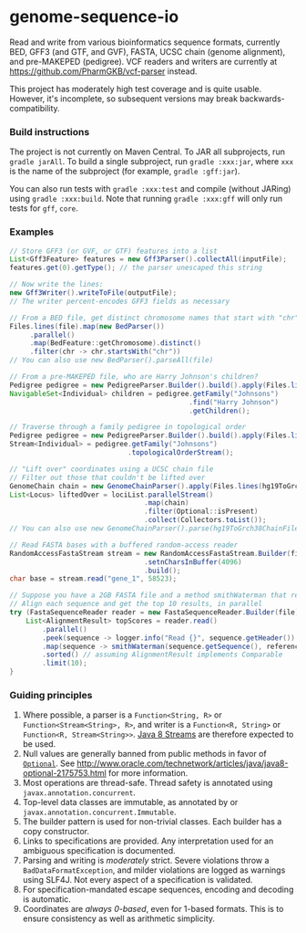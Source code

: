 # genome-sequence-io
Read and write from various bioinformatics sequence formats, currently BED, GFF3 (and GTF, and GVF), FASTA, UCSC chain (genome alignment), and pre-MAKEPED (pedigree). VCF readers and writers are currently at https://github.com/PharmGKB/vcf-parser instead.

This project has moderately high test coverage and is quite usable. However, it's incomplete, so subsequent versions may break backwards-compatibility.

### Build instructions

The project is not currently on Maven Central. To JAR all subprojects, run `gradle jarAll`.
To build a single subproject, run `gradle :xxx:jar`, where `xxx` is the name of the subproject (for example, `gradle :gff:jar`).

You can also run tests with `gradle :xxx:test` and compile (without JARing) using `gradle :xxx:build`. Note that running `gradle :xxx:gff` will only run tests for `gff`, `core`.

### Examples

```java
// Store GFF3 (or GVF, or GTF) features into a list
List<Gff3Feature> features = new Gff3Parser().collectAll(inputFile);
features.get(0).getType(); // the parser unescaped this string

// Now write the lines:
new Gff3Writer().writeToFile(outputFile); 
// The writer percent-encodes GFF3 fields as necessary
```

```java
// From a BED file, get distinct chromosome names that start with "chr", in parallel
Files.lines(file).map(new BedParser())
     .parallel()
     .map(BedFeature::getChromosome).distinct()
     .filter(chr -> chr.startsWith("chr"))
// You can also use new BedParser().parseAll(file)
```

```java
// From a pre-MAKEPED file, who are Harry Johnson's children?
Pedigree pedigree = new PedigreeParser.Builder().build().apply(Files.lines(file));
NavigableSet<Individual> children = pedigree.getFamily("Johnsons")
                                            .find("Harry Johnson")
                                            .getChildren();
```

```java
// Traverse through a family pedigree in topological order
Pedigree pedigree = new PedigreeParser.Builder().build().apply(Files.lines(file));
Stream<Individual> = pedigree.getFamily("Johnsons")
                             .topologicalOrderStream();
```

```java
// "Lift over" coordinates using a UCSC chain file
// Filter out those that couldn't be lifted over
GenomeChain chain = new GenomeChainParser().apply(Files.lines(hg19ToGrch38ChainFile));
List<Locus> liftedOver = lociList.parallelStream()
                                 .map(chain)
                                 .filter(Optional::isPresent)
                                 .collect(Collectors.toList());
// You can also use new GenomeChainParser().parse(hg19ToGrch38ChainFile)
```

```java
// Read FASTA bases with a buffered random-access reader
RandomAccessFastaStream stream = new RandomAccessFastaStream.Builder(file)
                                 .setnCharsInBuffer(4096)
                                 .build();
char base = stream.read("gene_1", 58523);
```

```java
// Suppose you have a 2GB FASTA file and a method smithWaterman that returns AlignmentResults
// Align each sequence and get the top 10 results, in parallel
try (FastaSequenceReader reader = new FastaSequenceReader.Builder(file).allowComments().build()) {
    List<AlignmentResult> topScores = reader.read()
        .parallel()
        .peek(sequence -> logger.info("Read {}", sequence.getHeader())
        .map(sequence -> smithWaterman(sequence.getSequence(), reference))
        .sorted() // assuming AlignmentResult implements Comparable
        .limit(10);
}
```


### Guiding principles
  1. Where possible, a parser is a `Function<String, R>` or `Function<Stream<String>, R>`, and writer is a `Function<R, String>` or  `Function<R, Stream<String>>`. [Java 8 Streams](http://www.oracle.com/technetwork/articles/java/ma14-java-se-8-streams-2177646.html) are therefore expected to be used.
  2. Null values are generally banned from public methods in favor of [`Optional`](https://docs.oracle.com/javase/8/docs/api/java/util/Optional.html). See http://www.oracle.com/technetwork/articles/java/java8-optional-2175753.html for more information.
  3. Most operations are thread-safe. Thread safety is annotated using `javax.annotation.concurrent`.
  4. Top-level data classes are immutable, as annotated by  or `javax.annotation.concurrent.Immutable`.
  5. The builder pattern is used for non-trivial classes. Each builder has a copy constructor.
  6. Links to specifications are provided. Any interpretation used for an ambiguous specification is documented.
  7. Parsing and writing is _moderately_ strict. Severe violations throw a `BadDataFormatException`, and milder violations are logged as warnings using SLF4J. Not every aspect of a specification is validated.
  8. For specification-mandated escape sequences, encoding and decoding is automatic.
  9. Coordinates are _always 0-based_, even for 1-based formats. This is to ensure consistency as well as arithmetic simplicity.
  
